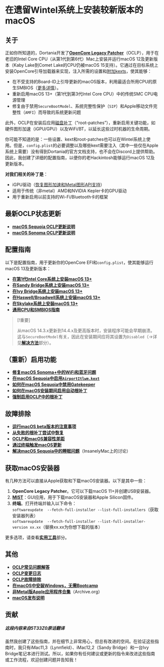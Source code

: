 # 在遗留Wintel系统上安装较新版本的macOS

## 关于
正如你所知道的，Dortania开发了[**OpenCore Legacy Patcher**](https://github.com/dortania/OpenCore-Legacy-Patcher)（OCLP），用于在老旧的Intel Core CPU（从第1代到第6代）Mac上安装并运行macOS 12及更新版本（Kaby Lake到Comet Lake的CPU仍被macOS 15支持）。它通过在目标系统上安装OpenCore引导加载器来实现，注入所需的设置和[附加kexts](https://github.com/dortania/OpenCore-Legacy-Patcher/tree/main/payloads/Kexts)，使其能够：

- 在不受支持的Board-ID上引导更新的macOS版本，利用最适合所用CPU的原生SMBIOS（[更多详情](/09_Board-ID_VMM-Spoof/README.md)）。
- 重新启用macOS 13+（第1代到第3代Intel Core CPU）中的传统SMC CPU电源管理
- 修复由于禁用`SecureBootModel`、系统完整性保护（`SIP`）和Apple移动文件完整性（`AMFI`）而导致的系统更新问题

此外，OCLP在安装后应用[磁盘补丁](https://dortania.github.io/OpenCore-Legacy-Patcher/PATCHEXPLAIN.html#on-disk-patches)（“root-patches”），重新启用关键功能，如硬件图形加速（iGPU/GPU）以及WiFi/BT，以延长这些过时机器的生命周期。

你可能不知道的是：一些设置、kext和root-patches也可以在Wintel系统上使用。但是，`config.plist`的必要调整以及哪些kext需要注入（其中一些仅在Apple系统上需要）没有得到Dortania的官方文档支持，也不会在Discord上提供帮助。因此，我创建了详细的配置指南，以便你的老Hackintosh能够运行macOS 12及更新版本。

**对我们相关的补丁是**：

- iGPU驱动（[恢复图形加速和Metal图形API支持](https://khronokernel.github.io/macos/2022/11/01/LEGACY-METAL-PART-1.html)）
- 适用于传统（非metal）AMD和NVIDIA Kepler卡的GPU驱动
- 用于重新启用以前支持的Wi-Fi/Bluetooth卡的框架

## 最新OCLP状态更新
- [**macOS Sequoia OCLP更新说明**](/14_OCLP_Wintel/Sequoia_Notes.md)
- [**macOS Sonoma OCLP更新说明**](/14_OCLP_Wintel/Sonoma_Notes.md)

## 配置指南
以下是配置指南，用于更新你的OpenCore EFI和`config.plist`，使其能够运行macOS 13及更新版本：

- [**在第1代Intel Core系统上安装macOS 13+**](/14_OCLP_Wintel/Guides/Nehalem-Westmere-Lynnfield.md)
- [**在Sandy Bridge系统上安装macOS 13+**](/14_OCLP_Wintel/Guides/Sandy_Bridge.md)
- [**在Ivy Bridge系统上安装macOS 13+**](/14_OCLP_Wintel/Guides/Ivy_Bridge.md)
- [**在Haswell/Broadwell系统上安装macOS 13+**](/14_OCLP_Wintel/Guides/Haswell-Broadwell.md)
- [**在Skylake系统上安装macOS 13+**](/14_OCLP_Wintel/Guides/Skylake.md)
- [**通用CPU和SMBIOS指南**](/14_OCLP_Wintel/Guides/CPU_to_SMBIOS.md)

> [!重要]
>
> 从macOS 14.3.x更新到14.4.x及更高版本时，安装程序可能会早期崩溃。这与`SecureBootModel`有关，因此在安装期间应将其设置为`Disabled`（→详见[**解决方法**](/W_Workarounds/macOS14.4.md)部分）。

## （重新）启用功能
- [**修复macOS Sonoma+中的WiFi和蓝牙问题**](/14_OCLP_Wintel/Enable_Features/WiFi_Sonoma.md)
- [**在macOS Sequoia中启用`AirportItlwm.kext`**](/14_OCLP_Wintel/Enable_Features/AirportItllwm_Sequoia.md)
- [**如何在macOS Sequoia中禁用Gatekeeper**](/14_OCLP_Wintel/Guides/Disable_Gatekeeper.md)
- [**如何在macOS安装期间启用自动根补丁**](/14_OCLP_Wintel/Guides/Auto-Patching.md)
- [**强制启用OCLP中的根补丁**](/14_OCLP_Wintel/Enable_Features/Force-enable_Root-Patches.md)

## 故障排除
- [**运行macOS beta版本的注意事项**](/14_OCLP_Wintel/Beta_dos_donts.md)
- [**从失败的根补丁尝试中恢复**](/14_OCLP_Wintel/Guides/Reverting_Root_Patches.md)
- [**OCLP和macOS兼容性差距**](/14_OCLP_Wintel/Bridging_the_gap.md)
- [**通过终端触发macOS更新**](/14_OCLP_Wintel/macOS_Update_Terminal.md)
- [**解决macOS Sequoia中的睡眠问题**](https://www.insanelymac.com/forum/topic/360040-macos-15-sequoia-does-not-enter-sleep-mode-properly/#comment-2826474)（InsanelyMac上的讨论）

## 获取macOS安装器

有几种方法可以直接从Apple获取和下载macOS安装器。以下是其中一些：

1. **OpenCore Legacy Patcher**。它可以下载macOS 11+并创建USB安装器。
2. [**MIST**](https://github.com/ninxsoft/Mist)：GUI应用，用于下载macOS安装器和Apple Silicon固件。
3. **终端**。打开终端并输入以下命令：<br>
	`softwareupdate  --fetch-full-installer --list-full-installers`（获取安装器列表）<br>
	`softwareupdate  --fetch-full-installer --list-full-installer-version xx.xx`（替换xx.xx为你想下载的版本）

更多选项，请查看[**实用工具**](/C_Utilities_and_Resources#getting-macos)部分。

## 其他
- [**OCLP常见问题解答**](https://dortania.github.io/OpenCore-Legacy-Patcher/FAQ.html#application-requirements)
- [**OCLP变更日志**](https://github.com/dortania/OpenCore-Legacy-Patcher/blob/main/CHANGELOG.md)
- [**OCLP故障排除**](https://github.com/dortania/OpenCore-Legacy-Patcher/blob/main/docs/TROUBLESHOOTING.md)
- [**在macOS中安装Windows，无需Bootcamp**](/I_Windows/Install_Windows_NoBootcamp.md)
- [**非Metal版Apple应用程序合集**](https://archive.org/details/apple-apps-for-non-metal-macs)（Archive.org）
- [**macOS发布说明**](https://developer.apple.com/documentation/macos-release-notes)

## 贡献
##### 这段内容来自5T33Z0原话翻译
虽然我创建了这些指南，并在细节上非常用心，但总有改进的空间。在验证这些指南时，我只有iMac11,3（Lynnfield）、iMac12,2（Sandy Bridge）和一台Ivy Bridge笔记本进行测试。所以，如果你有任何建议或更新的指令来改进这些指南或工作流程，欢迎创建问题并告知我！
